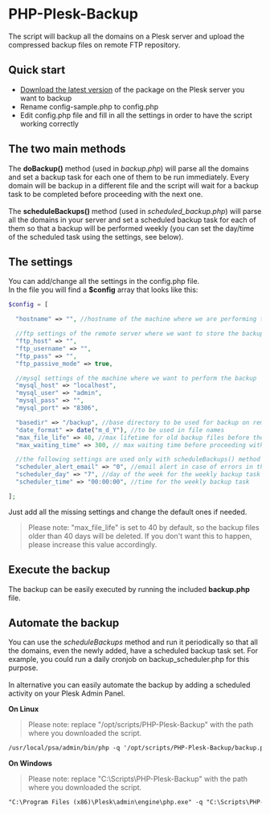 # PHP-Plesk-Backup
The script will backup all the domains on a Plesk server and upload the compressed backup files on remote FTP repository.<br>

## Quick start
- [Download the latest version][download-link] of the package on the Plesk server you want to backup<br>
- Rename config-sample.php to config.php<br>
- Edit config.php file and fill in all the settings in order to have the script working correctly

## The two main methods

The **doBackup()** method (used in _backup.php_) will parse all the domains and set a backup task for each one of them to be run immediately. Every domain will be backup in a different file and the script will wait for a backup task to be completed before proceeding with the next one.<br><br>
The **scheduleBackups()** method (used in _scheduled_backup.php_) will parse all the domains in your server and set a scheduled backup task for each of them so that a backup will be performed weekly (you can set the day/time of the scheduled task using the settings, see below).


## The settings

You can add/change all the settings in the config.php file.<br>
In the file you will find a **$config** array that looks like this:

```php
$config = [

  "hostname" => "", //hostname of the machine where we are performing the backup

  //ftp settings of the remote server where we want to store the backup
  "ftp_host" => "",
  "ftp_username" => "",
  "ftp_pass" => "",
  "ftp_passive_mode" => true,

  //mysql settings of the machine where we want to perform the backup
  "mysql_host" => "localhost",
  "mysql_user" => "admin",
  "mysql_pass" => "",
  "mysql_port" => "8306",

  "basedir" => "/backup", //base directory to be used for backup on remote ftp
  "date_format" => date("m_d_Y"), //to be used in file names
  "max_file_life" => 40, //max lifetime for old backup files before they are deleted (in days)
  "max_waiting_time" => 300, // max waiting time before proceeding with the next task leaving the old one going on in background (in seconds)

  //the following settings are used only with scheduleBackups() method
  "scheduler_alert_email" => "0", //email alert in case of errors in the scheduled task
  "scheduler_day" => "7", //day of the week for the weekly backup task (7 is Sunday)
  "scheduler_time" => "00:00:00", //time for the weekly backup task

];
```

Just add all the missing settings and change the default ones if needed.
> Please note: "max_file_life" is set to 40 by default, so the backup files older than 40 days will be deleted. If you don't want this to happen, please increase this value accordingly.

## Execute the backup

The backup can be easily executed by running the included **backup.php** file.

## Automate the backup

You can use the _scheduleBackups_ method and run it periodically so that all the domains, even the newly added, have a scheduled backup task set. For example, you could run a daily cronjob on backup_scheduler.php for this purpose.<br><br>
In alternative you can easily automate the backup by adding a scheduled activity on your Plesk Admin Panel.

**On Linux**<br>
> Please note: replace "/opt/scripts/PHP-Plesk-Backup" with the path where you downloaded the script.  
```html
/usr/local/psa/admin/bin/php -q '/opt/scripts/PHP-Plesk-Backup/backup.php'
```

**On Windows**<br>
> Please note: replace "C:\Scripts\PHP-Plesk-Backup\" with the path where you downloaded the script.  
```html
"C:\Program Files (x86)\Plesk\admin\engine\php.exe" -q "C:\Scripts\PHP-Plesk-Backup\backup.php"
```

[download-link]: https://github.com/josieit/PHP-Plesk-Backup/archive/master.zip
